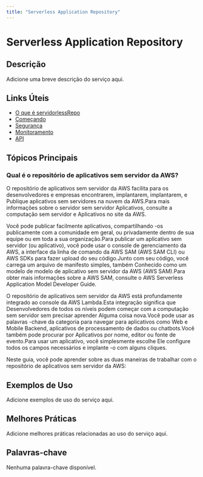 ```yaml
---
title: "Serverless Application Repository"
---
```


# Serverless Application Repository

## Descrição

Adicione uma breve descrição do serviço aqui.

## Links Úteis

- [O que é servidorlessRepo](https://docs.aws.amazon.com/serverlessrepo/latest/devguide/what-is-serverlessrepo.html)
- [Começando](https://docs.aws.amazon.com/serverlessrepo/latest/devguide/getting-started.html)
- [Segurança](https://docs.aws.amazon.com/serverlessrepo/latest/devguide/security.html)
- [Monitoramento](https://docs.aws.amazon.com/serverlessrepo/latest/devguide/monitoring.html)
- [API](https://docs.aws.amazon.com/serverlessrepo/latest/devguide/api.html)

## Tópicos Principais

### Qual é o repositório de aplicativos sem servidor da AWS?

O repositório de aplicativos sem servidor da AWS facilita para os desenvolvedores e empresas encontrarem, implantarem, implantarem, e
Publique aplicativos sem servidores na nuvem da AWS.Para mais informações sobre o servidor sem servidor
Aplicativos, consulte a computação sem servidor e
Aplicativos no site da AWS.

Você pode publicar facilmente aplicativos, compartilhando -os publicamente com a comunidade em geral, ou
privadamente dentro de sua equipe ou em toda a sua organização.Para publicar um aplicativo sem servidor
(ou aplicativo), você pode usar o console de gerenciamento da AWS, a interface da linha de comando da AWS SAM (AWS SAM CLI) ou AWS
SDKs para fazer upload do seu código.Junto com seu código, você carrega um arquivo de manifesto simples, também
Conhecido como um modelo de modelo de aplicativo sem servidor da AWS (AWS SAM).Para obter mais informações sobre a AWS SAM, consulte o AWS Serverless Application Model Developer Guide.

O repositório de aplicativos sem servidor da AWS está profundamente integrado ao console da AWS Lambda.Esta integração significa que
Desenvolvedores de todos os níveis podem começar com a computação sem servidor sem precisar aprender
Alguma coisa nova.Você pode usar as palavras -chave da categoria para navegar para aplicativos como Web e
Mobile Backend, aplicativos de processamento de dados ou chatbots.Você também pode procurar por
Aplicativos por nome, editor ou fonte de evento.Para usar um aplicativo, você simplesmente escolhe
Ele configure todos os campos necessários e implante -o com alguns cliques.

Neste guia, você pode aprender sobre as duas maneiras de trabalhar com o repositório de aplicativos sem servidor da AWS:

## Exemplos de Uso

Adicione exemplos de uso do serviço aqui.

## Melhores Práticas

Adicione melhores práticas relacionadas ao uso do serviço aqui.

## Palavras-chave

Nenhuma palavra-chave disponível.
